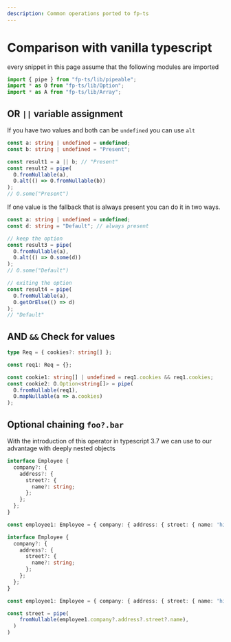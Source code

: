 ```yaml
---
description: Common operations ported to fp-ts
---
```


# Comparison with vanilla typescript

every snippet in this page assume that the following modules are imported

```typescript
import { pipe } from "fp-ts/lib/pipeable";
import * as O from "fp-ts/lib/Option";
import * as A from "fp-ts/lib/Array";
```

## OR `||` variable assignment

If you have two values and both can be `undefined` you can use `alt`

```typescript
const a: string | undefined = undefined;
const b: string | undefined = "Present";

const result1 = a || b; // "Present"
const result2 = pipe(
  O.fromNullable(a),
  O.alt(() => O.fromNullable(b))
);
// O.some("Present")
```

If one value is the fallback that is always present you can do it in two ways.

```typescript
const a: string | undefined = undefined;
const d: string = "Default"; // always present

// keep the option
const result3 = pipe(
  O.fromNullable(a),
  O.alt(() => O.some(d))
);
// O.some("Default")

// exiting the option
const result4 = pipe(
  O.fromNullable(a),
  O.getOrElse(() => d)
);
// "Default"
```

## AND `&&` Check for values

```typescript
type Req = { cookies?: string[] };

const req1: Req = {};

const cookie1: string[] | undefined = req1.cookies && req1.cookies;
const cookie2: O.Option<string[]> = pipe(
  O.fromNullable(req1),
  O.mapNullable(a => a.cookies)
);
```

## Optional chaining `foo?.bar`

With the introduction of this operator in typescript 3.7 we can use to our advantage with deeply nested objects

```typescript
interface Employee {
  company?: {
    address?: {
      street?: {
        name?: string;
      };
    };
  };
}

const employee1: Employee = { company: { address: { street: { name: 'high street' } } } }

interface Employee {
  company?: {
    address?: {
      street?: {
        name?: string;
      };
    };
  };
}

const employee1: Employee = { company: { address: { street: { name: 'high street' } } } }

const street = pipe(
    fromNullable(employee1.company?.address?.street?.name),
  )
)
```
